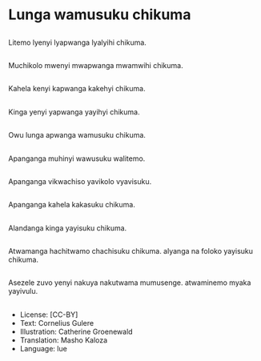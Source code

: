 # Lunga wamusuku chikuma

##
Litemo lyenyi lyapwanga lyalyihi chikuma.

##
Muchikolo mwenyi mwapwanga mwamwihi chikuma.

##
Kahela kenyi kapwanga kakehyi chikuma.

##
Kinga yenyi yapwanga yayihyi chikuma.

##
Owu lunga apwanga wamusuku chikuma.

##
Apanganga muhinyi wawusuku walitemo.

##
Apanganga vikwachiso yavikolo vyavisuku.

##
Apanganga kahela kakasuku chikuma.

##
Alandanga kinga yayisuku chikuma.

##
Atwamanga hachitwamo chachisuku chikuma. alyanga na foloko yayisuku chikuma.

##
Asezele zuvo yenyi nakuya nakutwama mumusenge. atwaminemo myaka yayivulu.

##
* License: [CC-BY]
* Text: Cornelius Gulere
* Illustration: Catherine Groenewald
* Translation: Masho Kaloza
* Language: lue
